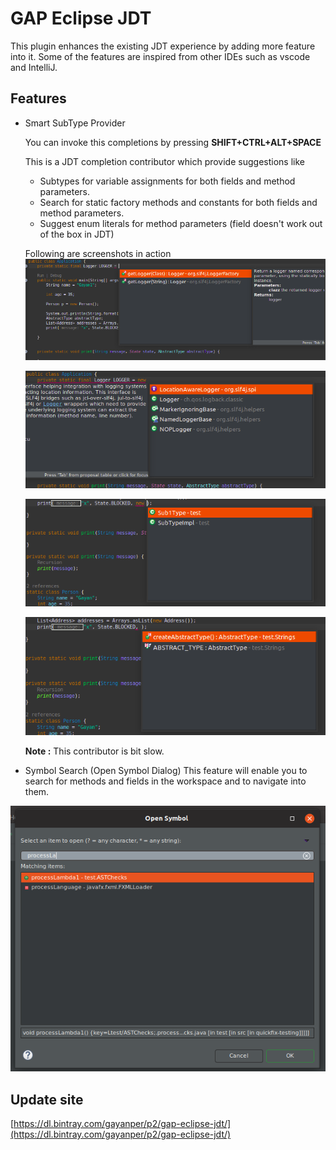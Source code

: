 # GAP Eclipse JDT
This plugin enhances the existing JDT experience by adding more feature into it. Some of the features are 
inspired from other IDEs such as vscode and IntelliJ.

## Features
- Smart SubType Provider

    You can invoke this completions by pressing **SHIFT+CTRL+ALT+SPACE**

    This is a JDT completion contributor which provide suggestions like
    - Subtypes for variable assignments for both fields and method parameters.
    - Search for static factory methods and constants for both fields and method parameters.
    - Suggest enum literals for method parameters (field doesn't work out of the box in JDT)

    Following are screenshots in action
    ![](./images/factory_methods.png)

    ![](./images/subtypes.png)

    ![](./images/method_param.png)

    ![](./images/static_mthd_flds.png)

    **Note :** This contributor is bit slow.


  
- Symbol Search (Open Symbol Dialog)
This feature will enable you to search for methods and fields in the workspace and to navigate into them.

![](./images/symbol.png)
  
  
## Update site
[https://dl.bintray.com/gayanper/p2/gap-eclipse-jdt/](https://dl.bintray.com/gayanper/p2/gap-eclipse-jdt/)